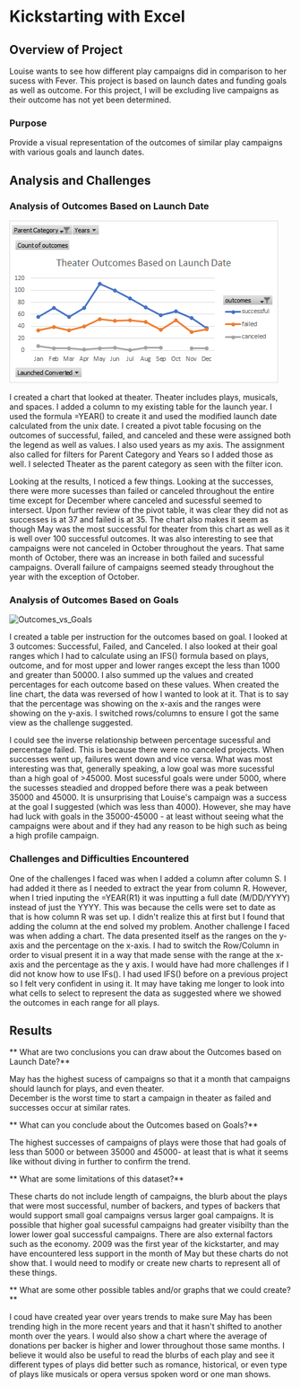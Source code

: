 # Kickstarting with Excel

## Overview of Project
Louise wants to see how different play campaigns did in comparison to her sucess with Fever. This project is based on launch dates and funding goals as well as outcome. For this project, I will be excluding live campaigns as their outcome has not yet been determined.

### Purpose
Provide a visual representation of the outcomes of similar play campaigns with various goals and launch dates.

## Analysis and Challenges
### Analysis of Outcomes Based on Launch Date
 ![Theater_Outcomes_vs_Launch.png](Theater_Outcomes_vs_Launch.png) 

I created a chart that looked at theater. Theater includes plays, musicals, and spaces. I added a column to my existing table for the launch year. I used the formula =YEAR() to create it and used the modified launch date calculated from the unix date. I created a pivot table focusing on  the outcomes of successful, failed, and canceled and these were assigned both the legend as well as values. I also used years as my axis. The assignment also called for filters for Parent Category and Years so I added those as well. I selected Theater as the parent category as seen with the filter icon.

Looking at the results, I noticed a few things. Looking at the successes, there were more sucesses than failed or canceled throughout the entire time except for December where canceled and sucessful seemed to intersect. Upon further review of the pivot table, it was clear they did not as successes is at 37 and failed is at 35.  The chart also makes it seem as though May was the most successful for theater from this chart as well as it is well over 100 successful outcomes. It was also interesting to see that campaigns were not canceled in October throughout the years. That same month of October, there was an increase in both failed and sucessful campaigns. Overall failure of campaigns seemed steady throughout the year with the exception of October.

### Analysis of Outcomes Based on Goals
![Outcomes_vs_Goals](Outcomes_vs_Goals)

I created a table per instruction for the outcomes based on goal. I looked at 3 outcomes: Successful, Failed, and Canceled. I also looked at their goal ranges which I had to calculate using an IFS() formula based on plays, outcome, and for most upper and lower ranges except the less than 1000 and greater than 50000. I also summed up the values and created percentages for each outcome based on these values. When created the line chart, the data was reversed of how I wanted to look at it. That is to say that the percentage was showing on the x-axis and the ranges were showing on the y-axis. I switched rows/columns to ensure I got the same view as the challenge suggested.

I could see the inverse relationship between percentage sucessful and percentage failed. This is because there were no canceled projects. When successes went up, failures went down and vice versa. What was most interesting was that, generally speaking, a low goal was more sucessful than a high goal of >45000. Most sucessful goals were under 5000, where the sucesses steadied and dropped before there was a peak between 35000 and 45000.
It is unsurprising that Louise's campaign was a success at the goal I suggested (which was less than 4000). However, she may have had luck with goals in the 35000-45000 - at least without seeing what the campaigns were about and if they had any reason to be high such as being a high profile campaign.

### Challenges and Difficulties Encountered

One of the challenges I faced was when I added a column after column S. I had added it there as I needed to extract the year from column R. However, when I tried inputing  the =YEAR(R1) it was inputting a full date (M/DD/YYYY) instead of just the YYYY. This was because the cells were set to date as that is how column R was set up. I didn't realize this at first but I found that adding the column at the end solved my problem.
Another challenge I faced was when adding a chart. The data presented itself as the ranges on the y-axis and the percentage on the x-axis. I had to switch the Row/Column in order to visual present it in a way that made sense with the range at the x-axis and the percentage as the y axis. 
I would have had more challenges if I did not know how to use IFs(). I had used IFS() before on a previous project so I felt very confident in using it. It may have taking me longer to look into what cells to select to represent the data as suggested where we showed the outcomes in each range for all plays.

## Results

** What are two conclusions you can draw about the Outcomes based on Launch Date?**

May has the highest sucess of campaigns so that it a month that campaigns should launch for plays, and even theater.  
December is the worst time to start a campaign in theater as failed and successes occur at similar rates.

** What can you conclude about the Outcomes based on Goals?**

The highest successes of campaigns of plays were those that had goals of less than 5000 or between 35000 and 45000- at least that is what it seems like without diving in further to confirm the trend.

** What are some limitations of this dataset?**

These charts do not include length of campaigns, the blurb about the plays that were most successful, number of backers, and types of backers that would support small goal campaigns versus larger goal campaigns. It is possible that higher goal sucessful campaigns had greater visibilty than the lower lower goal successful campaigns. There are also external factors such as the economy. 2009 was the first year of the kickstarter, and may have encountered less support in the month of May but these charts do not show that. I would need to modify or create new charts to represent all of these things.

** What are some other possible tables and/or graphs that we could create?**

I coud have created year over years trends to make sure May has been trending high in the more recent years and that it hasn't shifted to another month over the years.  I would also show a chart where the average of donations per backer is higher and lower throughout those same months. I believe it would also be useful to read the blurbs of each play and see it different types of plays did better such as romance, historical, or even type of plays like musicals or opera versus spoken word or one man shows.